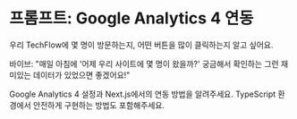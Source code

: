 # 프롬프트: Google Analytics 4 연동

우리 TechFlow에 몇 명이 방문하는지,
어떤 버튼을 많이 클릭하는지 알고 싶어요.

바이브: "매일 아침에 '어제 우리 사이트에 몇 명이 왔을까?'
궁금해서 확인하는 그런 재미있는 데이터가 있었으면 좋겠어요!"

Google Analytics 4 설정과 
Next.js에서의 연동 방법을 알려주세요.
TypeScript 환경에서 안전하게 구현하는 방법도 포함해주세요.